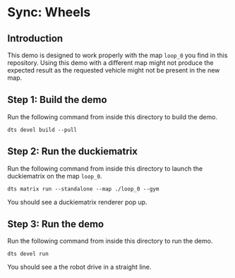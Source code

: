 # Sync: Wheels

## Introduction

This demo is designed to work properly with the map `loop_0` you find 
in this repository.
Using this demo with a different map might not produce the 
expected result as the requested vehicle might not be present
in the new map.


## Step 1: Build the demo

Run the following command from inside this directory to build the demo.

```shell
dts devel build --pull
```

## Step 2: Run the duckiematrix

Run the following command from inside this directory to launch the duckiematrix on the
map `loop_0`.

```shell
dts matrix run --standalone --map ./loop_0 --gym
```

You should see a duckiematrix renderer pop up.


## Step 3: Run the demo

Run the following command from inside this directory to run the demo.

```shell
dts devel run
```

You should see a the robot drive in a straight line.
